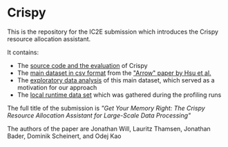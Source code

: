# Crispy

This is the repository for the IC2E submission which introduces the Crispy resource allocation assistant.

It contains:

- The [source code and the evaluation](/Eval.ipynb) of Crispy
- The [main dataset in csv format](arrow_cluster_jobs.csv) from the ["Arrow" paper by Hsu et al.](https://github.com/oxhead/scout)
- The [exploratory data analysis](/EDA.ipynb) of this main dataset, which served as a motivation for our approach
- The [local runtime data set](/crispy_local_jobs.csv) which was gathered during the profiling runs

The full title of the submission is _"Get Your Memory Right: The Crispy Resource Allocation Assistant for Large-Scale Data Processing"_

The authors of the paper are Jonathan Will, Lauritz Thamsen, Jonathan Bader, Dominik Scheinert, and Odej Kao
